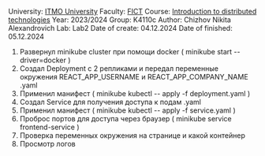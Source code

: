 University: [ITMO University](https://itmo.ru/ru/)
Faculty: [FICT](https://fict.itmo.ru)
Course: [Introduction to distributed technologies](https://github.com/itmo-ict-faculty/introduction-to-distributed-technologies)
Year: 2023/2024
Group: K4110c
Author: Chizhov Nikita Alexandrovich
Lab: Lab2
Date of create: 04.12.2024
Date of finished: 05.12.2024

1. Развернул minikube cluster при помощи docker ( minikube start --driver=docker )
2. Создал Deployment с 2 репликами и передал переменные окружения REACT_APP_USERNAME и REACT_APP_COMPANY_NAME .yaml
3. Применил манифест ( minikube kubectl -- apply -f deployment.yaml )
4. Создал Service для получения доступа к подам .yaml
5. Применил манифест ( minikube kubectl -- apply -f service.yaml )
6. Проброс портов для доступа через браузер ( minikube service frontend-service )
7. Проверка переменных окружения на странице и какой контейнер 
8. Просмотр логов 
